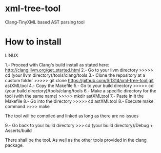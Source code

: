 xml-tree-tool
=============

Clang-TinyXML based AST parsing tool

How to install
=============

LINUX

1.- Proceed with Clang's build install as stated here:
	http://clang.llvm.org/get_started.html
2.- Go to your llvm directory >>>>> cd (your llvm directory)/tools/clang/tools
3.- Clone the repository at a custom folder >>>>> git clone https://github.com/Si1314/xml-tree-tool.git astXMLtool
4.- Copy the Makefile
5.- Go to your build directory >>>>> cd (your build directory)/tools/clang/tools
6.- Make a specific directory for the tool (with the same name) >>>>> mkdir astXMLtool
7.- Paste in it the Makefile
8.- Go into the directory >>>>> cd astXMLtool
8.- Execute make command >>>> make

The tool will be compiled and linked as long as there are no issues

9.- Go back to your build directory >>> cd (your build directory)/Debug + Asserts/build

There shall be the tool. As well as the other tools provided in the clang package.
